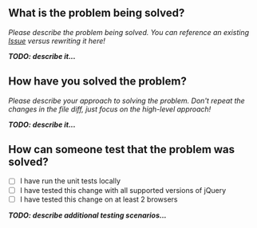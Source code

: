 ## What is the problem being solved?

_Please describe the problem being solved. You can reference an existing [Issue](https://github.com/jakerella/jquery-mockjax/issues) versus rewriting it here!_

_**TODO: describe it...**_

## How have you solved the problem?

_Please describe your approach to solving the problem. Don't repeat the changes in the file diff, just focus on the high-level approach!_

_**TODO: describe it...**_

## How can someone test that the problem was solved?

 - [ ] I have run the unit tests locally
 - [ ] I have tested this change with all supported versions of jQuery
 - [ ] I have tested this change on at least 2 browsers

_**TODO: describe additional testing scenarios...**_
